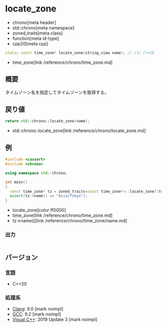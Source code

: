 # locate_zone
* chrono[meta header]
* std::chrono[meta namespace]
* zoned_traits[meta class]
* function[meta id-type]
* cpp20[meta cpp]

```cpp
static const time_zone* locate_zone(string_view name); // (1) C++20
```
* time_zone[link /reference/chrono/time_zone.md]

## 概要
タイムゾーン名を指定してタイムゾーンを取得する。


## 戻り値
```cpp
return std::chrono::locate_zone(name);
```
* std::chrono::locate_zone[link /reference/chrono/locate_zone.md]


## 例
```cpp example
#include <cassert>
#include <chrono>

using namespace std::chrono;

int main()
{
  const time_zone* tz = zoned_traits<const time_zone*>::locate_zone("Asia/Tokyo");
  assert(tz->name() == "Asia/Tokyo");
}
```
* locate_zone[color ff0000]
* time_zone[link /reference/chrono/time_zone.md]
* tz->name()[link /reference/chrono/time_zone/name.md]

### 出力
```
```

## バージョン
### 言語
- C++20

### 処理系
- [Clang](/implementation.md#clang): 9.0 [mark noimpl]
- [GCC](/implementation.md#gcc): 9.2 [mark noimpl]
- [Visual C++](/implementation.md#visual_cpp): 2019 Update 3 [mark noimpl]
